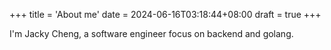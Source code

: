 +++
title = 'About me'
date = 2024-06-16T03:18:44+08:00
draft = true
+++

I'm Jacky Cheng, a software engineer focus on backend and golang.
